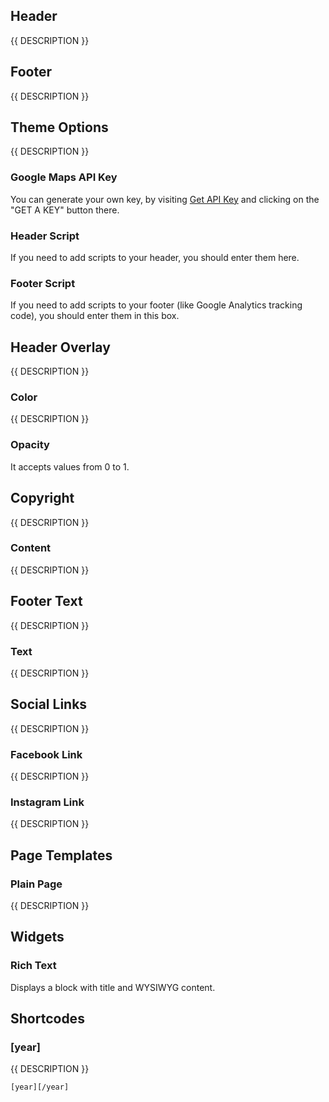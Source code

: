 ## Header

{{ DESCRIPTION }}

## Footer

{{ DESCRIPTION }}

## Theme Options

{{ DESCRIPTION }}

### Google Maps API Key

You can generate your own key, by visiting <a href="https://developers.google.com/maps/documentation/javascript/get-api-key" target="_blank">Get API Key</a> and clicking on the "GET A KEY" button there.

### Header Script

If you need to add scripts to your header, you should enter them here.

### Footer Script

If you need to add scripts to your footer (like Google Analytics tracking code), you should enter them in this box.

## Header Overlay

{{ DESCRIPTION }}

### Color

{{ DESCRIPTION }}

### Opacity

It accepts values from 0 to 1.

## Copyright

{{ DESCRIPTION }}

### Content

{{ DESCRIPTION }}

## Footer Text

{{ DESCRIPTION }}

### Text

{{ DESCRIPTION }}

## Social Links

{{ DESCRIPTION }}

### Facebook Link

{{ DESCRIPTION }}

### Instagram Link

{{ DESCRIPTION }}

## Page Templates

### Plain Page

{{ DESCRIPTION }}

## Widgets

### Rich Text

Displays a block with title and WYSIWYG content.

## Shortcodes

### [year]

{{ DESCRIPTION }}

    [year][/year]


